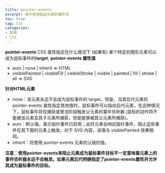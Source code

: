 ```yaml
---
title: pointer-events
excerpt: 用于禁用指定元素的事件流
toc: true
tag: CSS
categories:
- 前端
- CSS
---
```


**pointer-events** CSS 属性指定在什么情况下 (如果有) 某个特定的图形元素可以成为鼠标事件的**target**;
**pointer-events 属性值**

- auto | none | inherit => HTML
- visiblePainted | visibleFill | visibleStroke | visible | painted | fill | stroke | all => SVG

**针对HTML元素**

- none：该元素永远不会成为鼠标事件的 target。但是，当其后代元素的 pointer-events 属性指定其他值时，鼠标事件可以指向后代元素，在这种情况下，鼠标事件将在捕获或冒泡阶段触发父元素的事件侦听器 (鼠标的动作将不能被该元素及其子元素所捕获，但是能够被其父元素所捕获)。
- auto：默认值，表示指针事件已启用；此时元素会响应指针事件，阻止这些事件在其下面的元素上触发。对于 SVG 内容，该值与 visiblePainted 效果相同。
- inherit：将使用 pointer-events 元素的父级的值。

**注意：使用pointer-events来阻止元素成为鼠标事件目标不一定意味着元素上的事件侦听器永远不会触发。如果元素后代明确指定了pointer-events属性并允许其成为鼠标事件的目标。**
